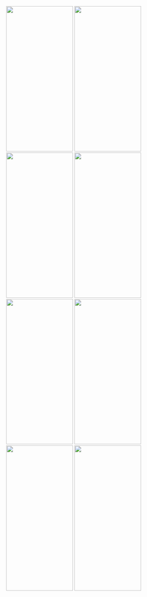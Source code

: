 <img src = "https://github.com/Jeongsuwon/StudyAndroid/assets/129022812/988b5765-256d-4f6f-8f40-45b2fbfd0ab8)https://github.com/Jeongsuwon/StudyAndroid/assets/129022812/988b5765-256d-4f6f-8f40-45b2fbfd0ab8.png" width="180px" height="391px">
<img src = "https://github.com/Jeongsuwon/StudyAndroid/assets/129022812/6b0d6067-688a-4ecc-860a-fb665fb06cd0.png" width="180px" height="391px">
<img src = "https://github.com/Jeongsuwon/StudyAndroid/assets/129022812/3917203f-e542-430f-9b32-62b91a0d3759.png" width="180px" height="391px">
<img src = "https://github.com/Jeongsuwon/StudyAndroid/assets/129022812/bf3ba6e0-2933-4db1-94d4-42f3848bbf5e.png" width="180px" height="391px">
<img src = "https://github.com/Jeongsuwon/StudyAndroid/assets/129022812/7a8ad815-b612-4de5-9163-e767403f4cb2.png" width="180px" height="391px">
<img src = "https://github.com/Jeongsuwon/StudyAndroid/assets/129022812/36f1d8a1-6b01-4793-82fd-2c7f2093ccfe.png" width="180px" height="391px">
<img src = "https://github.com/Jeongsuwon/StudyAndroid/assets/129022812/2550bd50-6b78-47de-8485-0c60bbacfbc6.png" width="180px" height="391px">
<img src = "https://github.com/Jeongsuwon/StudyAndroid/assets/129022812/fc4ac62f-1172-47ad-8d47-772e59532576.png" width="180px" height="391px">


